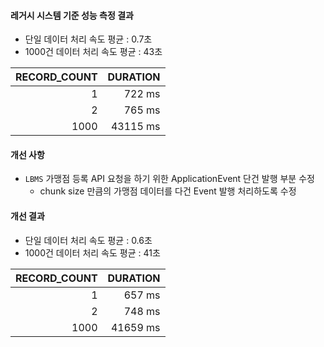 #### 레거시 시스템 기준 성능 측정 결과
- 단일 데이터 처리 속도 평균 : 0.7초
- 1000건 데이터 처리 속도 평균 : 43초

| RECORD_COUNT | DURATION |
| -----------: | -------: |
|            1 |   722 ms |
|            2 |   765 ms |
|         1000 | 43115 ms |
#### 개선 사항
- `LBMS` 가맹점 등록 API 요청을 하기 위한 ApplicationEvent 단건 발행 부분 수정
	- chunk size 만큼의 가맹점 데이터를 다건 Event 발행 처리하도록 수정
#### 개선 결과
- 단일 데이터 처리 속도 평균 : 0.6초
- 1000건 데이터 처리 속도 평균 : 41초

| RECORD_COUNT | DURATION |
| -----------: | -------: |
|            1 |   657 ms |
|            2 |   748 ms |
|         1000 | 41659 ms |

